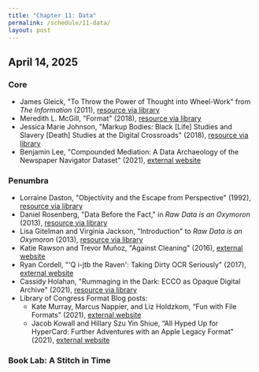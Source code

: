 ```yaml
---
title: "Chapter 11: Data"
permalink: /schedule/11-data/
layout: post
---
```


## April 14, 2025

### Core

+ James Gleick, "To Throw the Power of Thought into Wheel-Work" from _The Information_ (2011), [resource via library](https://proxy2.library.illinois.edu/login?url=https://search.ebscohost.com/login.aspx?direct=true&db=nlebk&AN=761460&site=eds-live&scope=site&ebv=EK&ppid=Page-__-50)
+ Meredith L. McGill, "Format" (2018), [resource via library](https://muse-jhu-edu.proxy2.library.illinois.edu/article/707740)
+ Jessica Marie Johnson, "Markup Bodies: Black \[Life\] Studies and Slavery \[Death\] Studies at the Digital Crossroads" (2018), [resource via library](https://read-dukeupress-edu.proxy2.library.illinois.edu/social-text/article/36/4%20(137)/57/137032/Markup-BodiesBlack-Life-Studies-and-Slavery-Death)
+ Benjamin Lee, "Compounded Mediation: A Data Archaeology of the Newspaper Navigator Dataset" (2021), [external website](http://www.digitalhumanities.org/dhq/vol/15/4/000578/000578.html)

### Penumbra

+ Lorraine Daston, "Objectivity and the Escape from Perspective" (1992), [resource via library](https://www-jstor-org.proxy2.library.illinois.edu/stable/285456)
+ Daniel Rosenberg, "Data Before the Fact," in _Raw Data is an Oxymoron_ (2013), [resource via library](https://doi-org.proxy2.library.illinois.edu/10.7551/mitpress/9302.003.0003)
+ Lisa Gitelman and Virginia Jackson, "Introduction" to _Raw Data is an Oxymoron_ (2013), [resource via library](https://doi-org.proxy2.library.illinois.edu/10.7551/mitpress/9302.003.0002)
+ Katie Rawson and Trevor Muñoz, "Against Cleaning" (2016), [external website](http://curatingmenus.org/articles/against-cleaning/)
+ Ryan Cordell, "'Q i-jtb the Raven': Taking Dirty OCR Seriously" (2017), [external website](https://ryancordell.org/research/qijtb-the-raven/)
+ Cassidy Holahan, "Rummaging in the Dark: ECCO as Opaque Digital Archive" (2021), [resource via library](https://muse-jhu-edu.proxy2.library.illinois.edu/article/802443)
+ Library of Congress Format Blog posts:
    + Kate Murray, Marcus Nappier, and Liz Holdzkom, “Fun with File Formats" (2021), [external website](https://blogs.loc.gov/thesignal/2021/12/fun-with-file-formats/)
    + Jacob Kowall and Hillary Szu Yin Shiue, “All Hyped Up for HyperCard: Further Adventures with an Apple Legacy Format" (2021), [external website](https://blogs.loc.gov/thesignal/2021/07/all-hyped-up-for-hypercard-further-adventures-with-an-apple-legacy-format/)


### Book Lab: A Stitch in Time